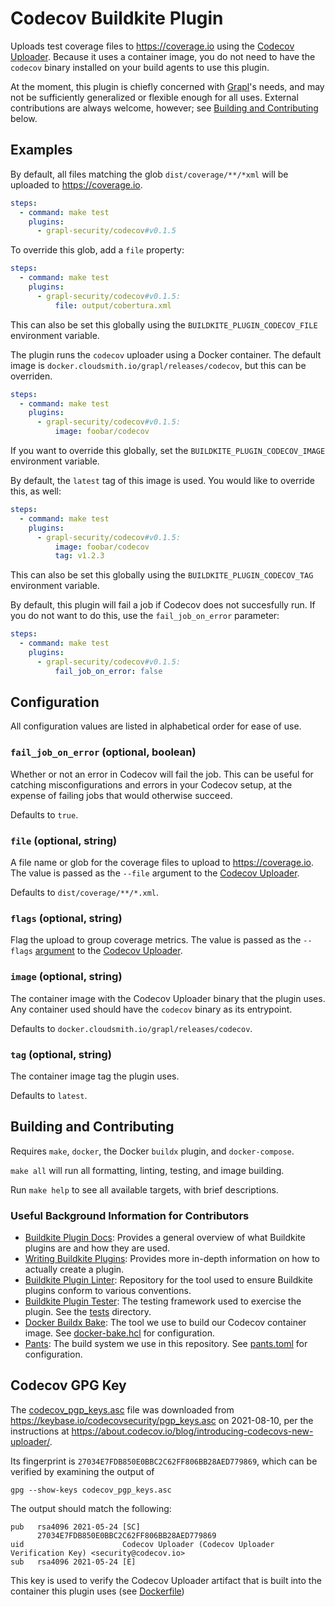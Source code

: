 # Codecov Buildkite Plugin

Uploads test coverage files to https://coverage.io using the [Codecov
Uploader][uploader]. Because it uses a container image, you do not
need to have the `codecov` binary installed on your build agents to
use this plugin.

At the moment, this plugin is chiefly concerned with
[Grapl](https://graplsecurity.com)'s needs, and may not be
sufficiently generalized or flexible enough for all uses. External
contributions are always welcome, however; see [Building and
Contributing](#building-and-contributing) below.

## Examples

By default, all files matching the glob `dist/coverage/**/*xml` will
be uploaded to https://coverage.io.

```yml
steps:
  - command: make test
    plugins:
      - grapl-security/codecov#v0.1.5
```

To override this glob, add a `file` property:

```yml
steps:
  - command: make test
    plugins:
      - grapl-security/codecov#v0.1.5:
          file: output/cobertura.xml
```

This can also be set this globally using the
`BUILDKITE_PLUGIN_CODECOV_FILE` environment variable.

The plugin runs the `codecov` uploader using a Docker container. The
default image is `docker.cloudsmith.io/grapl/releases/codecov`, but this
can be overriden.

```yml
steps:
  - command: make test
    plugins:
      - grapl-security/codecov#v0.1.5:
          image: foobar/codecov
```

If you want to override this globally, set the
`BUILDKITE_PLUGIN_CODECOV_IMAGE` environment variable.

By default, the `latest` tag of this image is used. You would like to
override this, as well:

```yml
steps:
  - command: make test
    plugins:
      - grapl-security/codecov#v0.1.5:
          image: foobar/codecov
          tag: v1.2.3
```

This can also be set this globally using the
`BUILDKITE_PLUGIN_CODECOV_TAG` environment variable.

By default, this plugin will fail a job if Codecov does not
succesfully run. If you do not want to do this, use the
`fail_job_on_error` parameter:

```yml
steps:
  - command: make test
    plugins:
      - grapl-security/codecov#v0.1.5:
          fail_job_on_error: false
```

## Configuration
All configuration values are listed in alphabetical order for ease of use.

### `fail_job_on_error` (optional, boolean)

Whether or not an error in Codecov will fail the job. This can be
useful for catching misconfigurations and errors in your Codecov
setup, at the expense of failing jobs that would otherwise succeed.

Defaults to `true`.

### `file` (optional, string)

A file name or glob for the coverage files to upload to
https://coverage.io. The value is passed as the `--file` argument to
the [Codecov Uploader][uploader].

Defaults to `dist/coverage/**/*.xml`.

### `flags` (optional, string)

Flag the upload to group coverage metrics.
The value is passed as the `--flags` [argument](https://docs.codecov.com/docs/flags) to
the [Codecov Uploader][uploader].

### `image` (optional, string)

The container image with the Codecov Uploader binary that the plugin
uses. Any container used should have the `codecov` binary as its
entrypoint.

Defaults to `docker.cloudsmith.io/grapl/releases/codecov`.

### `tag` (optional, string)

The container image tag the plugin uses.

Defaults to `latest`.

## Building and Contributing

Requires `make`, `docker`, the Docker `buildx` plugin, and `docker-compose`.

`make all` will run all formatting, linting, testing, and image building.

Run `make help` to see all available targets, with brief descriptions.

### Useful Background Information for Contributors

- [Buildkite Plugin Docs](https://buildkite.com/docs/plugins):
  Provides a general overview of what Buildkite plugins are and how they are used.
- [Writing Buildkite Plugins](https://buildkite.com/docs/plugins/writing):
  Provides more in-depth information on how to actually create a plugin.
- [Buildkite Plugin Linter](https://github.com/buildkite-plugins/buildkite-plugin-linter):
  Repository for the tool used to ensure Buildkite plugins conform to various conventions.
- [Buildkite Plugin Tester](https://github.com/buildkite-plugins/buildkite-plugin-tester):
  The testing framework used to exercise the plugin. See the [tests](./tests) directory.
- [Docker Buildx Bake](https://docs.docker.com/engine/reference/commandline/buildx_bake/):
  The tool we use to build our Codecov container image. See [docker-bake.hcl](./docker-bake.hcl) for configuration.
- [Pants](https://pantsbuild.org):
  The build system we use in this repository. See [pants.toml](./pants.toml) for configuration.

## Codecov GPG Key

The [codecov_pgp_keys.asc](./codecov_pgp_keys.asc) file was downloaded
from https://keybase.io/codecovsecurity/pgp_keys.asc on 2021-08-10,
per the instructions at
https://about.codecov.io/blog/introducing-codecovs-new-uploader/.

Its fingerprint is `27034E7FDB850E0BBC2C62FF806BB28AED779869`,
which can be verified by examining the output of

```shell
gpg --show-keys codecov_pgp_keys.asc
```

The output should match the following:

```
pub   rsa4096 2021-05-24 [SC]
      27034E7FDB850E0BBC2C62FF806BB28AED779869
uid                      Codecov Uploader (Codecov Uploader Verification Key) <security@codecov.io>
sub   rsa4096 2021-05-24 [E]
```

This key is used to verify the Codecov Uploader artifact that is built
into the container this plugin uses (see [Dockerfile](./Dockerfile))

[uploader]: https://github.com/codecov/uploader

